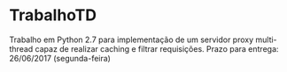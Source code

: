 # TrabalhoTD

Trabalho em Python 2.7 para implementação de um servidor proxy multi-thread capaz de realizar caching e filtrar requisições.
Prazo para entrega: 26/06/2017 (segunda-feira)
